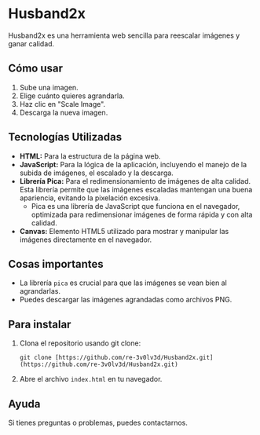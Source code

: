 


# Husband2x

Husband2x es una herramienta web sencilla para reescalar imágenes y ganar calidad.

## Cómo usar

1.  Sube una imagen.
2.  Elige cuánto quieres agrandarla.
3.  Haz clic en "Scale Image".
4.  Descarga la nueva imagen.

## Tecnologías Utilizadas

* **HTML:** Para la estructura de la página web.
* **JavaScript:** Para la lógica de la aplicación, incluyendo el manejo de la subida de imágenes, el escalado y la descarga.
* **Librería Pica:** Para el redimensionamiento de imágenes de alta calidad. Esta librería permite que las imágenes escaladas mantengan una buena apariencia, evitando la pixelación excesiva.
    * Pica es una librería de JavaScript que funciona en el navegador, optimizada para redimensionar imágenes de forma rápida y con alta calidad.
* **Canvas:** Elemento HTML5 utilizado para mostrar y manipular las imágenes directamente en el navegador.

## Cosas importantes

* La librería `pica` es crucial para que las imágenes se vean bien al agrandarlas.
* Puedes descargar las imágenes agrandadas como archivos PNG.

## Para instalar

1.  Clona el repositorio usando git clone:

    ```
    git clone [https://github.com/re-3v0lv3d/Husband2x.git](https://github.com/re-3v0lv3d/Husband2x.git)
    ```

2.  Abre el archivo `index.html` en tu navegador.

## Ayuda

Si tienes preguntas o problemas, puedes contactarnos.
